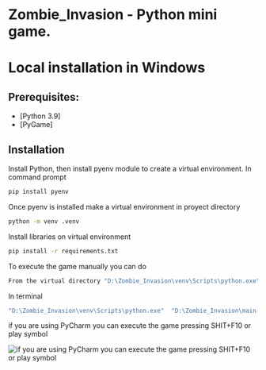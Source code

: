 Zombie_Invasion - Python mini game.
================

# Local installation in Windows

## Prerequisites:

  - [Python 3.9]
  - [PyGame]

## Installation

Install Python, then install pyenv module to create a virtual environment. In command prompt

```sh
pip install pyenv
```

Once pyenv is installed make a virtual environment in proyect directory
```sh
python -m venv .venv
```

Install libraries on virtual environment

```sh
pip install -r requirements.txt
```

To execute the game manually you can do

```sh
From the virtual directory "D:\Zombie_Invasion\venv\Scripts\python.exe" (taking all libraries) we excute "D:\Zombie_Invasion\main.py" 
```

In terminal

```sh
"D:\Zombie_Invasion\venv\Scripts\python.exe"  "D:\Zombie_Invasion\main.py" 
```

if you are using PyCharm you can execute the game pressing SHIT+F10 or play symbol

![if you are using PyCharm you can execute the game pressing SHIT+F10 or play symbol](https://i.ibb.co/BPTJVwC/pycharm-play.png)

